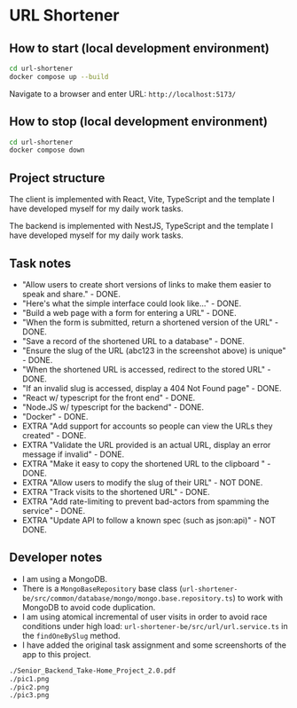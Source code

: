 # URL Shortener

## How to start (local development environment)

```bash
cd url-shortener
docker compose up --build
```

Navigate to a browser and enter URL: `http://localhost:5173/`

## How to stop (local development environment)

```bash
cd url-shortener
docker compose down
```

## Project structure

The client is implemented with React, Vite, TypeScript and the template I have developed myself for my daily work tasks. 

The backend is implemented with NestJS, TypeScript and the template I have developed myself for my daily work tasks. 

## Task notes

- "Allow users to create short versions of links to make them easier to speak and share." - DONE.
- "Here's what the simple interface could look like..." - DONE.
- "Build a web page with a form for entering a URL" - DONE.
- "When the form is submitted, return a shortened version of the URL" - DONE.
- "Save a record of the shortened URL to a database" - DONE.
- "Ensure the slug of the URL (abc123 in the screenshot above) is unique" - DONE.
- "When the shortened URL is accessed, redirect to the stored URL" - DONE.
- "If an invalid slug is accessed, display a 404 Not Found page" - DONE.
- "React w/ typescript for the front end" - DONE.
- "Node.JS w/ typescript for the backend" - DONE.
- "Docker" - DONE.
- EXTRA "Add support for accounts so people can view the URLs they created" - DONE.
- EXTRA "Validate the URL provided is an actual URL, display an error message if invalid" - DONE.
- EXTRA "Make it easy to copy the shortened URL to the clipboard " - DONE.
- EXTRA "Allow users to modify the slug of their URL" - NOT DONE.
- EXTRA "Track visits to the shortened URL" - DONE.
- EXTRA "Add rate-limiting to prevent bad-actors from spamming the service" - DONE.
- EXTRA "Update API to follow a known spec (such as json:api)" - NOT DONE.

## Developer notes

- I am using a MongoDB.
- There is a `MongoBaseRepository` base class (`url-shortener-be/src/common/database/mongo/mongo.base.repository.ts`) to work with MongoDB to avoid code duplication.
- I am using atomical incremental of user visits in order to avoid race conditions under high load: `url-shortener-be/src/url/url.service.ts` in the `findOneBySlug` method.
- I have added the original task assignment and some screenshorts of the app to this project.

```bash
./Senior_Backend_Take-Home_Project_2.0.pdf
./pic1.png
./pic2.png
./pic3.png
```
